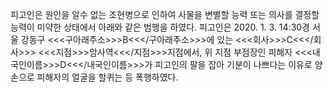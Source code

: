 피고인은 원인을 알수 없는 조현병으로 인하여 사물을 변별할 능력 또는 의사를 결정할 능력이 미약한 상태에서 아래와 같은 범행을 하였다.
피고인은 2020. 1. 3. 14:30경 서울 강동구 <<<구아래주소>>>B<<</구아래주소>>>에 있는 <<<회사>>>C<<</회사>>> <<<지점>>>암사역<<</지점>>>지점에서, 위 지점 부점장인 피해자 <<<내국인이름>>>D<<</내국인이름>>>가 피고인의 팔을 잡아 기분이 나쁘다는 이유로 양손으로 피해자의 얼굴을 할퀴는 등 폭행하였다.